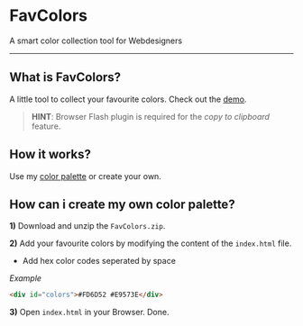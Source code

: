 # FavColors

A smart color collection tool for Webdesigners

---

## What is FavColors?
A little tool to collect your favourite colors.
Check out the [demo](http://vaddo.github.io/FavColors).

> **HINT**: Browser Flash plugin is required for the *copy to clipboard* feature.


## How it works?

Use my [color palette](http://vaddo.github.io/FavColors) or create your own.


## How can i create my own color palette?

**1)** Download and unzip the `FavColors.zip`.

**2)** Add your favourite colors by modifying the content of the `index.html` file.

- Add hex color codes seperated by space

*Example* 
```html
<div id="colors">#FD6D52 #E9573E</div>
````

**3)** Open `index.html` in your Browser. Done.